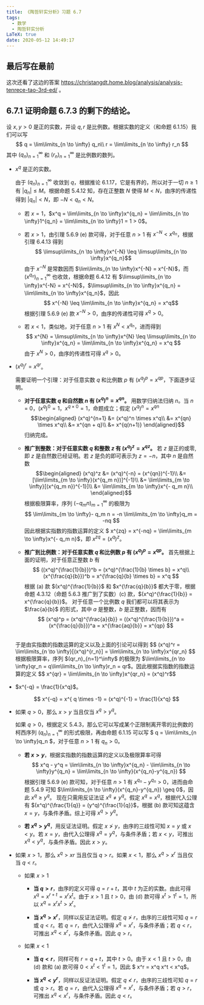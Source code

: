 ```yaml
---
title: 《陶哲轩实分析》习题 6.7
tags:
  - 数学
  - 陶哲轩实分析
LaTeX: true
date: 2020-05-12 14:49:17
---
```


## 最后写在最前

这次还看了这边的答案 https://christangdt.home.blog/analysis/analysis-tenrece-tao-3rd-ed/ 。

## <span class="indianred">6.7.1</span> 证明命题 6.7.3 的剩下的结论。

设 $x,y > 0$ 是正的实数，并设 $q,r$ 是比例数。根据实数的定义（和命题 6.1.15）我们可以写
$$
  q = \lim\limits_{n \to \infty} q_n\\
  r = \lim\limits_{n \to \infty} r_n
$$
其中 $(q_n)_{n=1}^\infty$ 和 $(r_n)_{n=1}^\infty$ 是比例数的数列。

<div class="list-lower-alpha list-underline list-green"></div>

* $x^q$ 是正的实数。

  由于 $(q_n)_{n=1}^\infty$ 收敛到 $q$，根据推论 6.1.17，它是有界的，所以对于一切 $n \geq 1$ 有 $|q_n| \leq M$。根据命题 5.4.12 知，存在正整数 $N$ 使得 $M < N$，由序的传递性得到 $|q_n| < N$，即 $-N < q_n < N$。

  * 若 $x = 1$，$x^q = \lim\limits_{n \to \infty}x^{q_n} = \lim\limits_{n \to \infty}1^{q_n} = \lim\limits_{n \to \infty}1 = 1 > 0$。

  * 若 $x > 1$，由引理 5.6.9 (e) 款可得，对于任意 $n > 1$ 有 $x^{-N} < x^{q_n}$，根据引理 6.4.13 得到
    $$ \limsup\limits_{n \to \infty}x^{-N} \leq \limsup\limits_{n \to \infty}x^{q_n}$$
    由于 $x^{-N}$ 是常数因而 $\lim\limits_{n \to \infty}x^{-N} = x^{-N}$，而 $(x^{q_n})_{n=1}^\infty$ 也收敛，根据命题 6.4.12 有 $\limsup\limits_{n \to \infty}x^{-N} = x^{-N}$，$\limsup\limits_{n \to \infty}x^{q_n} = \lim\limits_{n \to \infty}x^{q_n}$，因此
    $$ x^{-N} \leq \lim\limits_{n \to \infty}x^{q_n} = x^q$$
    根据引理 5.6.9 (e) 款 $x^{-N} > 0$，由序的传递性可得 $x^q > 0$。

  * 若 $x < 1$，类似地，对于任意 $n > 1$ 有 $x^{N} < x^{q_n}$，进而得到
    $$ x^{N} = \limsup\limits_{n \to \infty}x^{N} \leq \limsup\limits_{n \to \infty}x^{q_n} = \lim\limits_{n \to \infty}x^{q_n} = x^q $$
    由于 $x^{N} > 0$，由序的传递性可得 $x^q > 0$。

* $(x^q)^r = x^{qr}$。

  需要证明一个引理：对于任意实数 $q$ 和比例数 $p$ 有 $(x^q)^p = x^{qp}$，下面逐步证明。

  * **对于任意实数 $q$ 和自然数 $n$ 有 $(x^q)^n = x^{qn}$。**
    用数学归纳法归纳 $n$。当 $n$ = 0，$(x^q)^0 = 1$，$x^{q \times 0} = 1$，命题成立；假定 $(x^q)^n = x^{qn}$
    $$\begin{aligned}
      (x^q)^{n+1}
      &= (x^q)^n \times x^q\\
      &= x^{qn} \times x^q\\
      &= x^{qn + q}\\
      &= x^{q(n+1)}
    \end{aligned}$$
    归纳完成。

  * **推广到整数：对于任意实数 $q$ 和整数 $z$ 有 $(x^q)^z = x^{qz}$。**
    若 $z$ 是正的或零,即 $z$ 是自然数已经证明。若 $z$ 是负的即可表示为 $z = -n$，其中 $n$ 是自然数
    $$\begin{aligned}
      (x^q)^z &= (x^q)^{-n} = (x^{qn})^{-1}\\
        &= [\lim\limits_{m \to \infty}(x^{q_m n})]^{-1}\\
        &= \lim\limits_{m \to \infty}[(x^{q_m n})^{-1}]\\
        &= \lim\limits_{m \to \infty}x^{- q_m n}\\
    \end{aligned}$$
    根据极限算率，序列 $(- q_m n)_{m=1}^\infty$ 的极限为
    $$
      \lim\limits_{m \to \infty}- q_m n = -n \lim\limits_{m \to \infty}q_m = -nq
    $$
    因此根据实指数的指数运算的定义 $ x^{zq} = x^{-nq} = \lim\limits_{m \to \infty}x^{- q_m n}$，即 $x^{zq} = (x^q)^z$。

  * **推广到比例数：对于任意实数 $q$ 和比例数 $p$ 有 $(x^q)^p = x^{qp}$。**
    首先根据上面的证明，对于任意正整数 $b$ 有
    $$
      ((x^q)^{\frac{1}{b}})^b = (x^q)^{\frac{1}{b} \times b} = x^q\\
      (x^{\frac{q}{b}})^b = x^{\frac{q}{b} \times b} = x^q
    $$
    根据 (a) 款 $(x^q)^{\frac{1}{b}}$ 和 $x^{\frac{q}{b}}$ 都大于零，根据命题 4.3.12（命题 5.6.3 推广到了实数）(c) 款，$(x^q)^{\frac{1}{b}} = x^{\frac{q}{b}}$。
    对于任意一个比例数 $q$ 我们都可以将其表示为 $\frac{a}{b}$ 的形式，其中 $a$ 是整数，$b$ 是正整数，因而有
    $$
      (x^q)^p = (x^q)^{\frac{a}{b}} = ((x^q)^{\frac{1}{b}})^a = (x^{\frac{q}{b}})^a = x^{\frac{aq}{b}} = x^{qp}
    $$

  <br>
  于是由实指数的指数运算的定义以及上面的引论可以得到
  $$ (x^q)^r = \lim\limits_{n \to \infty}[(x^q)^{r_n}] = \lim\limits_{n \to \infty}x^{qr_n} $$
  根据极限算率，序列 $(qr_n)_{n=1}^\infty$ 的极限为 $\lim\limits_{n \to \infty}qr_n = q\lim\limits_{n \to \infty}r_n = qr$。因此根据实指数的指数运算的定义
  $$ x^{qr} = \lim\limits_{n \to \infty}x^{qr_n} = (x^q)^r$$

* $x^{-q} = \frac{1}{x^q}$。

  $$
    x^{-q} = x^{ q \times -1} = (x^q)^{-1} = \frac{1}{x^q}
  $$

* 如果 $q > 0$，那么 $x > y$ 当且仅当 $x^q > y^q$。

  如果 $q > 0$，根据定义 5.4.3，那么它可以写成某个正限制离开零的比例数的柯西序列 $(q_n)_{n=1}^\infty$ 的形式极限，再由命题 6.1.15 可以写 $ q = \lim\limits_{n \to \infty}q_n $，对于任意 $n > 1$ 有 $q_n > 0$。

  * **若 $x > y$**，根据实指数的指数运算的定义以及极限算率可得
    $$ x^q - y^q = \lim\limits_{n \to \infty}x^{q_n} - \lim\limits_{n \to \infty}y^{q_n} = \lim\limits_{n \to \infty}(x^{q_n}-y^{q_n}) $$
    根据引理 5.6.9 (e) 款可知，对于任意 $n > 1$ 有 $x^{q_n}-y^{q_n} > 0$，进而由命题 5.4.9 可知 $\lim\limits_{n \to \infty}(x^{q_n}-y^{q_n}) \geq 0$，因此 $x^q  \geq y^q$。
    现在只需用反证法证 $x^q \neq y^q$。假定 $x^q = x^q$，根据代入公理有 $(x^q)^{\frac{1}{q}} = (y^q)^{\frac{1}{q}}$，根据 (b) 款可知这蕴含 $x = y$，与条件矛盾。综上可得 $x^q > y^q$。

  * **若 $x^q > y^q$**，用反证法证明。假定 $x \ngtr y$，由序的三歧性可知 $x = y$ 或 $x < y$。若 $x = y$，由代入公理得 $x^q = y^q$，与条件矛盾；若 $x < y$，可推出 $x^q < y^q$，与条件矛盾。因此 $x > y$。

* 如果 $x > 1$，那么 $x^q > xr$ 当且仅当 $q > r$。如果 $x < 1$，那么 $x^q > x^r$ 当且仅当 $q < r$。

  <div class="list-underline"></div>

  * 如果 $x > 1$

    * **当 $q > r$**，由序的定义可得 $q = r + t$，其中 $t$ 为正的实数。由此可得 $x^q = x^{r+t} = x^rx^t$。由于 $x > 1$ 且 $t > 0$，由 (d) 款可得 $x^t > 1^t = 1$，所以 $x^q = x^r x^t > x^r$。

    * **当 $x^q > x^r$**，同样以反证法证明。假定 $q \ngtr r$，由序的三歧性可知 $q = r$ 或 $q < r$。若 $q = r$，由代入公理得 $x^q = x^r$，与条件矛盾；若 $q < r$，可推出 $x^q < x^r$，与条件矛盾。因此 $q > r$。

  * 如果 $x < 1$

    * **当 $q < r$**，同样可有 $r = q + t$，其中 $t > 0$。由于 $x < 1$ 且 $t > 0$，由 (d) 款和 (a) 款可得 $0 < x^t < 1^t = 1$，因此 $ x^r = x^q x^t < x^q$。

    * **当 $x^q < y^r$**，同样以反证法证明。假定 $q \nless r$，由序的三歧性可知 $q = r$ 或 $q > r$。若 $q = r$，由代入公理得 $x^q = x^r$，与条件矛盾；若 $q > r$，可推出 $x^q < x^r$，与条件矛盾。因此 $q < r$。